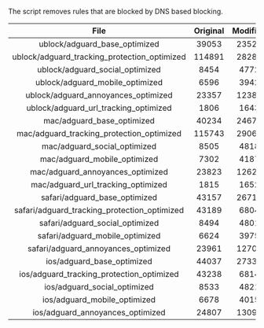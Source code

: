 The script removes rules that are blocked by DNS based blocking.


| File | Original | Modified |
|:----:|:-----:|:-----:|
| ublock/adguard_base_optimized | 39053 | 23523 |
| ublock/adguard_tracking_protection_optimized | 114891 | 28288 |
| ublock/adguard_social_optimized | 8454 | 4772 |
| ublock/adguard_mobile_optimized | 6596 | 3942 |
| ublock/adguard_annoyances_optimized | 23357 | 12383 |
| ublock/adguard_url_tracking_optimized | 1806 | 1643 |
| mac/adguard_base_optimized | 40234 | 24678 |
| mac/adguard_tracking_protection_optimized | 115743 | 29067 |
| mac/adguard_social_optimized | 8505 | 4818 |
| mac/adguard_mobile_optimized | 7302 | 4187 |
| mac/adguard_annoyances_optimized | 23823 | 12621 |
| mac/adguard_url_tracking_optimized | 1815 | 1652 |
| safari/adguard_base_optimized | 43157 | 26718 |
| safari/adguard_tracking_protection_optimized | 43189 | 6804 |
| safari/adguard_social_optimized | 8494 | 4801 |
| safari/adguard_mobile_optimized | 6624 | 3975 |
| safari/adguard_annoyances_optimized | 23961 | 12701 |
| ios/adguard_base_optimized | 44037 | 27334 |
| ios/adguard_tracking_protection_optimized | 43238 | 6814 |
| ios/adguard_social_optimized | 8533 | 4821 |
| ios/adguard_mobile_optimized | 6678 | 4015 |
| ios/adguard_annoyances_optimized | 24807 | 13093 |